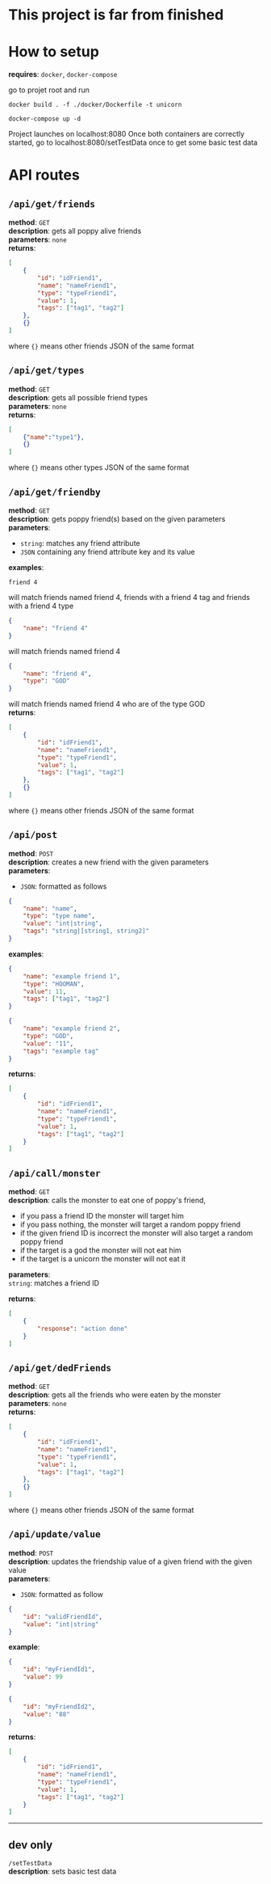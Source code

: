 # This project is far from finished
# How to setup
**requires**: `docker`, `docker-compose`  

go to projet root and run
```
docker build . -f ./docker/Dockerfile -t unicorn
```
```
docker-compose up -d
```
Project launches on localhost:8080
Once both containers are correctly started, go to localhost:8080/setTestData once to get some basic test data

# API routes
`/api/get/friends`  
---
**method**: `GET`  
**description**: gets all poppy alive friends  
**parameters**: `none`  
**returns**:
```JSON
[
    {
        "id": "idFriend1",
        "name": "nameFriend1",
        "type": "typeFriend1",
        "value": 1,
        "tags": ["tag1", "tag2"]
    },
    {}
]
```
where `{}` means other friends JSON of the same format  


`/api/get/types`  
---
**method**: `GET`  
**description**: gets all possible friend types  
**parameters**: `none`  
**returns**: 
```JSON
[
    {"name":"type1"},
    {}
]
```
where `{}` means other types JSON of the same format  


`/api/get/friendby`  
---
**method**: `GET`  
**description**: gets poppy friend(s) based on the given parameters  
**parameters**:  
- `string`: matches any friend attribute  
- `JSON` containing any friend attribute key and its value  

**examples**:  
```
friend 4
```  
will match friends named friend 4, friends with a friend 4 tag and friends with a friend 4 type
```json
{
    "name": "friend 4"
}
```
will match friends named friend 4
```json
{
    "name": "friend 4",
    "type": "GOD"
}
```
will match friends named friend 4 who are of the type GOD  
**returns**:
```JSON
[
    {
        "id": "idFriend1",
        "name": "nameFriend1",
        "type": "typeFriend1",
        "value": 1,
        "tags": ["tag1", "tag2"]
    },
    {}
]
```
where `{}` means other friends JSON of the same format  


`/api/post`  
---
**method**: `POST`  
**description**: creates a new friend with the given parameters  
**parameters**:  
- `JSON`: formatted as follows
```json
{
    "name": "name",
    "type": "type name",
    "value": "int|string",
    "tags": "string|[string1, string2]"
}
```
**examples**:  
```json
{
    "name": "example friend 1",
    "type": "HOOMAN",
    "value": 11,
    "tags": ["tag1", "tag2"]
}
```

```json
{
    "name": "example friend 2",
    "type": "GOD",
    "value": "11",
    "tags": "example tag"
}
```
**returns**:
```JSON
[
    {
        "id": "idFriend1",
        "name": "nameFriend1",
        "type": "typeFriend1",
        "value": 1,
        "tags": ["tag1", "tag2"]
    }
]
```


`/api/call/monster`  
---
**method**: `GET`  
**description**: calls the monster to eat one of poppy's friend,
- if you pass a friend ID the monster will target him
- if you pass nothing, the monster will target a random poppy friend
- if the given friend ID is incorrect the monster will also target a random poppy friend
- if the target is a god the monster will not eat him
- if the target is a unicorn the monster will not eat it  

**parameters**:  
`string`: matches a friend ID  

**returns**:
```JSON
[
    {
        "response": "action done"
    }
]
```


`/api/get/dedFriends`  
---
**method**: `GET`  
**description**: gets all the friends who were eaten by the monster  
**parameters**: `none`  
**returns**:
```JSON
[
    {
        "id": "idFriend1",
        "name": "nameFriend1",
        "type": "typeFriend1",
        "value": 1,
        "tags": ["tag1", "tag2"]
    },
    {}
]
```
where `{}` means other friends JSON of the same format  


`/api/update/value`  
---
**method**: `POST`  
**description**: updates the friendship value of a given friend with the given value  
**parameters**:  
- `JSON`: formatted as follow
```JSON
{
    "id": "validFriendId",
    "value": "int|string"
}
```
**example**:

```JSON
{
    "id": "myFriendId1",
    "value": 99
}
```
```JSON
{
    "id": "myFriendId2",
    "value": "88"
}
```
**returns**:
```JSON
[
    {
        "id": "idFriend1",
        "name": "nameFriend1",
        "type": "typeFriend1",
        "value": 1,
        "tags": ["tag1", "tag2"]
    }
]
```

---

## dev only
`/setTestData`  
**description**: sets basic test data  
